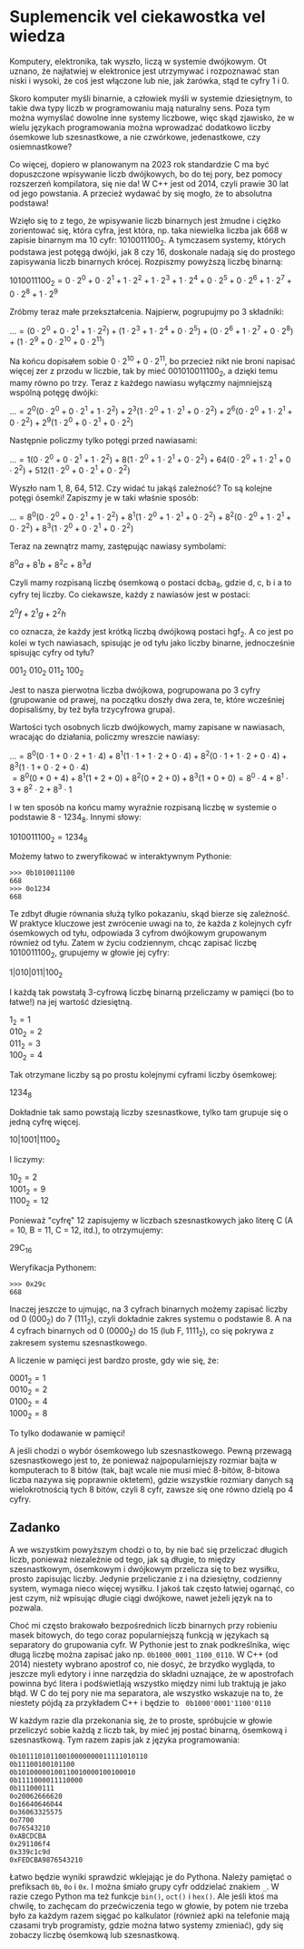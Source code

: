 Suplemencik vel ciekawostka vel wiedza
======================================

Komputery, elektronika, tak wyszło, liczą w systemie dwójkowym. Ot uznano, że najłatwiej w elektronice jest utrzymywać i rozpoznawać stan niski i wysoki, że coś jest włączone lub nie, jak żarówka, stąd te cyfry 1 i 0.

Skoro komputer myśli binarnie, a człowiek myśli w systemie dziesiętnym, to takie dwa typy liczb w programowaniu mają naturalny sens. Poza tym można wymyślać dowolne inne systemy liczbowe, więc skąd zjawisko, że w wielu językach programowania można wprowadzać dodatkowo liczby ósemkowe lub szesnastkowe, a nie czwórkowe, jedenastkowe, czy osiemnastkowe?

Co więcej, dopiero w planowanym na 2023 rok standardzie C ma być dopuszczone wpisywanie liczb dwójkowych, bo do tej pory, bez pomocy rozszerzeń kompilatora, się nie da! W C++ jest od 2014, czyli prawie 30 lat od jego powstania. A przecież wydawać by się mogło, że to absolutna podstawa!

Wzięło się to z tego, że wpisywanie liczb binarnych jest żmudne i ciężko zorientować się, która cyfra, jest która, np. taka niewielka liczba jak 668 w zapisie binarnym ma 10 cyfr: $1010011100_{2}$. A tymczasem systemy, których podstawa jest potęgą dwójki, jak 8 czy 16, doskonale nadają się do prostego zapisywania liczb binarnych krócej. Rozpiszmy powyższą liczbę binarną:

$1010011100_{2} = 0 \cdot 2^0 + 0 \cdot 2 ^ 1 + 1 \cdot 2 ^ 2 + 1 \cdot 2 ^ 3 + 1 \cdot 2 ^ 4 + 0 \cdot 2 ^ 5 + 0 \cdot 2 ^ 6 + 1 \cdot 2 ^ 7 + 0 \cdot 2 ^ 8 + 1 \cdot 2 ^ 9$

Zróbmy teraz małe przekształcenia. Najpierw, pogrupujmy po 3 składniki:

$... = (0 \cdot 2^0 + 0 \cdot 2 ^ 1 + 1 \cdot 2 ^ 2) + (1 \cdot 2 ^ 3 + 1 \cdot 2 ^ 4 + 0 \cdot 2 ^ 5) + (0 \cdot 2 ^ 6 + 1 \cdot 2 ^ 7 + 0 \cdot 2 ^ 8) + (1 \cdot 2 ^ 9 + 0 \cdot 2 ^ {10} + 0 \cdot 2 ^ {11} )$

Na końcu dopisałem sobie $0 \cdot 2^{10} + 0 \cdot 2^{11}$, bo przecież nikt nie broni napisać więcej zer z przodu w liczbie, tak by mieć $001010011100_{2}$, a dzięki temu mamy równo po trzy. Teraz z każdego nawiasu wyłączmy najmniejszą wspólną potęgę dwójki:

$... = 2^0(0 \cdot 2^0 + 0 \cdot 2 ^ 1 + 1 \cdot 2 ^ 2) + 2^3(1 \cdot 2^0 + 1 \cdot 2 ^ 1 + 0 \cdot 2 ^ 2) + 2^6(0 \cdot 2 ^ 0 + 1 \cdot 2 ^ 1 + 0 \cdot 2 ^ 2) + 2^9(1 \cdot 2 ^ 0 + 0 \cdot 2 ^ 1 + 0 \cdot 2 ^ 2)$

Następnie policzmy tylko potęgi przed nawiasami:

$... = 1(0 \cdot 2^0 + 0 \cdot 2 ^ 1 + 1 \cdot 2 ^ 2) + 8(1 \cdot 2^0 + 1 \cdot 2 ^ 1 + 0 \cdot 2 ^ 2) + 64(0 \cdot 2 ^ 0 + 1 \cdot 2 ^ 1 + 0 \cdot 2 ^ 2) + 512(1 \cdot 2 ^ 0 + 0 \cdot 2 ^ 1 + 0 \cdot 2 ^ 2)$

Wyszło nam 1, 8, 64, 512. Czy widać tu jakąś zależność? To są kolejne potęgi ósemki! Zapiszmy je w taki właśnie sposób:

$... = 8^0(0 \cdot 2^0 + 0 \cdot 2 ^ 1 + 1 \cdot 2 ^ 2) + 8^1(1 \cdot 2^0 + 1 \cdot 2 ^ 1 + 0 \cdot 2 ^ 2) + 8^2(0 \cdot 2 ^ 0 + 1 \cdot 2 ^ 1 + 0 \cdot 2 ^ 2) + 8^3(1 \cdot 2 ^ 0 + 0 \cdot 2 ^ 1 + 0 \cdot 2 ^ 2)$

Teraz na zewnątrz mamy, zastępując nawiasy symbolami:

$8^0a + 8^1b + 8^2c + 8^3d$

Czyli mamy rozpisaną liczbę ósemkową o postaci $\mathrm{dcba_8}$, gdzie $\mathrm{d}$, $\mathrm{c}$, $\mathrm{b}$ i $\mathrm{a}$ to cyfry tej liczby. Co ciekawsze, każdy z nawiasów jest w postaci:

$2^0f + 2^1g + 2^2h$

co oznacza, że każdy jest krótką liczbą dwójkową postaci $\mathrm{hgf_2}$. A co jest po kolei w tych nawiasach, spisując je od tyłu jako liczby binarne, jednocześnie spisując cyfry od tyłu?

$001_2$ $010_2$ $011_2$ $100_2$

Jest to nasza pierwotna liczba dwójkowa, pogrupowana po 3 cyfry (grupowanie od prawej, na początku doszły dwa zera, te, które wcześniej dopisaliśmy, by też była trzycyfrowa grupa).

Wartości tych osobnych liczb dwójkowych, mamy zapisane w nawiasach, wracając do działania, policzmy wreszcie nawiasy:

$... = 8^0(0 \cdot 1 + 0 \cdot 2 + 1 \cdot 4) + 8^1(1 \cdot 1 + 1 \cdot 2 + 0 \cdot 4) + 8^2(0 \cdot 1 + 1 \cdot 2 + 0 \cdot 4) + 8^3(1 \cdot 1 + 0 \cdot 2 + 0 \cdot 4)$  
$= 8^0(0 + 0 + 4) + 8^1(1 + 2 + 0) + 8^2(0 + 2 + 0) + 8^3(1 + 0 + 0) = 8^0 \cdot 4 + 8^1 \cdot 3 + 8^2 \cdot 2  + 8^3 \cdot 1$

I w ten sposób na końcu mamy wyraźnie rozpisaną liczbę w systemie o podstawie 8 - $1234_8$. Innymi słowy:

$1010011100_2 = 1234_8$

Możemy łatwo to zweryfikować w interaktywnym Pythonie:

~~~
>>> 0b1010011100
668
>>> 0o1234
668
~~~

Te zdbyt długie równania służą tylko pokazaniu, skąd bierze się zależność. W praktyce kluczowe jest zwrócenie uwagi na to, że każda z kolejnych cyfr ósemkowych od tyłu, odpowiada 3 cyfrom dwójkowym grupowanym również od tyłu. Zatem w życiu codziennym, chcąc zapisać liczbę $1010011100_{2}$, grupujemy w głowie jej cyfry:

$1|010|011|100_{2}$

I każdą tak powstałą 3-cyfrową liczbę binarną przeliczamy w pamięci (bo to łatwe!) na jej wartość dziesiętną.

$1_{2} = 1$  
$010_{2} = 2$  
$011_{2} = 3$  
$100_{2} = 4$

Tak otrzymane liczby są po prostu kolejnymi cyframi liczby ósemkowej:

$1234_{8}$

Dokładnie tak samo powstają liczby szesnastkowe, tylko tam grupuje się o jedną cyfrę więcej.

$10|1001|1100_{2}$

I liczymy:

$10_2 = 2$  
$1001_2 = 9$  
$1100_2 = 12$

Ponieważ "cyfrę" 12 zapisujemy w liczbach szesnastkowych jako literę C (A = 10, B = 11, C = 12, itd.), to otrzymujemy:

$\mathrm{29C_{16}}$

Weryfikacja Pythonem:

~~~
>>> 0x29c
668
~~~

Inaczej jeszcze to ujmując, na 3 cyfrach binarnych możemy zapisać liczby od 0 $(000_2)$ do 7 $(111_2)$, czyli dokładnie zakres systemu o podstawie 8. A na 4 cyfrach binarnych od 0 $(0000_2)$ do 15 (lub F, $1111_2$), co się pokrywa z zakresem systemu szesnastkowego.

A liczenie w pamięci jest bardzo proste, gdy wie się, że:

$0001_2 = 1$  
$0010_2 = 2$  
$0100_2 = 4$  
$1000_2 = 8$

To tylko dodawanie w pamięci!

A jeśli chodzi o wybór ósemkowego lub szesnastkowego. Pewną przewagą szesnastkowego jest to, że ponieważ najpopularniejszy rozmiar bajta w komputerach to 8 bitów (tak, bajt wcale nie musi mieć 8-bitów, 8-bitowa liczba nazywa się poprawnie oktetem), gdzie wszystkie rozmiary danych są wielokrotnością tych 8 bitów, czyli 8 cyfr, zawsze się one równo dzielą po 4 cyfry.

Zadanko
-------

A we wszystkim powyższym chodzi o to, by nie bać się przeliczać długich liczb, ponieważ niezależnie od tego, jak są długie, to między szesnastkowym, ósemkowym i dwójkowym przelicza się to bez wysiłku, prosto zapisując liczby. Jedynie przeliczanie z i na dziesiętny, codzienny system, wymaga nieco więcej wysiłku. I jakoś tak często łatwiej ogarnąć, co jest czym, niż wpisując długie ciągi dwójkowe, nawet jeżeli język na to pozwala.

Choć mi często brakowało bezpośrednich liczb binarnych przy robieniu masek bitowych, do tego coraz popularniejszą funkcją w językach są separatory do grupowania cyfr. W Pythonie jest to znak podkreślnika, więc długą liczbę można zapisać jako np. `0b1000_0001_1100_0110`. W C++ (od 2014) niestety wybrano apostrof co, nie dosyć, że brzydko wygląda, to jeszcze myli edytory i inne narzędzia do składni uznające, że w apostrofach powinna być litera i podświetlają wszystko między nimi lub traktują je jako błąd. W C do tej pory nie ma separatora, ale wszystko wskazuje na to, że niestety pójdą za przykładem C++ i będzie to ` 0b1000'0001'1100'0110`

W każdym razie dla przekonania się, że to proste, spróbujcie w głowie przeliczyć sobie każdą z liczb tak, by mieć jej postać binarną, ósemkową i szesnastkową. Tym razem zapis jak z języka programowania:

```
0b10111010110010000000011111010110
0b11100100101100
0b10100000100110010000100100010
0b1111000011110000
0b111000111
0o20062666620
0o16640646044
0o36063325575
0o7700
0o76543210
0xABCDCBA
0x291106f4
0x339c1c9d
0xFEDCBA9876543210
```

Łatwo będzie wyniki sprawdzić wklejając je do Pythona. Należy pamiętać o prefiksach `0b`, `0o` i `0x`. I można śmiało grupy cyfr oddzielać znakiem `_`. W razie czego Python ma też funkcje `bin()`, `oct()` i `hex()`. Ale jeśli ktoś ma chwilę, to zachęcam do przećwiczenia tego w głowie, by potem nie trzeba było za każdym razem sięgać po kalkulator (również apki na telefonie mają czasami tryb programisty, gdzie można łatwo systemy zmieniać), gdy się zobaczy liczbę ósemkową lub szesnastkową.
